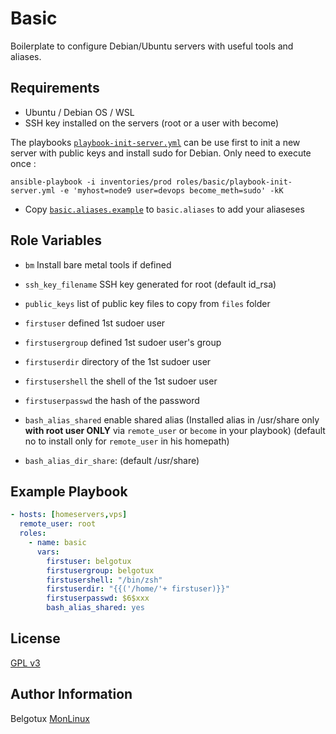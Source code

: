 Basic
=====

Boilerplate to configure Debian/Ubuntu servers with useful tools and aliases.

Requirements
------------

- Ubuntu / Debian OS / WSL
- SSH key installed on the servers (root or a user with become)

The playbooks [`playbook-init-server.yml`](playbook-init-server.yml) can be use first to init a new server with public keys and install sudo for Debian. Only need to execute once : 
```
ansible-playbook -i inventories/prod roles/basic/playbook-init-server.yml -e 'myhost=node9 user=devops become_meth=sudo' -kK
``` 

- Copy [`basic.aliases.example`](files/basic.aliases.example) to `basic.aliases` to add your aliaseses

Role Variables
--------------

- `bm` Install bare metal tools if defined
- `ssh_key_filename` SSH key generated for root (default id_rsa)
- `public_keys` list of public key files to copy from `files` folder

- `firstuser` defined 1st sudoer user
- `firstusergroup` defined 1st sudoer user's group
- `firstuserdir` directory of the 1st sudoer user
- `firstusershell` the shell of the 1st sudoer user
- `firstuserpasswd` the hash of the password

- `bash_alias_shared` enable shared alias (Installed alias in /usr/share only **with root user ONLY** via `remote_user` or `become` in your playbook) (default no to install only for `remote_user` in his homepath)
- `bash_alias_dir_share`: (default /usr/share)

Example Playbook
----------------
```yml
- hosts: [homeservers,vps]
  remote_user: root
  roles:
    - name: basic
      vars: 
        firstuser: belgotux
        firstusergroup: belgotux
        firstusershell: "/bin/zsh"
        firstuserdir: "{{('/home/'+ firstuser)}}"
        firstuserpasswd: $6$xxx
        bash_alias_shared: yes
```

License
-------

[GPL v3](https://www.gnu.org/licenses/gpl-3.0.en.html)

Author Information
------------------

Belgotux
[MonLinux](https://www.monlinux.net)

